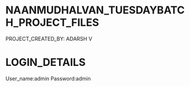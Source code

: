 # NAANMUDHALVAN_TUESDAYBATCH_PROJECT_FILES
PROJECT_CREATED_BY: ADARSH V
# LOGIN_DETAILS
User_name:admin
Password:admin
